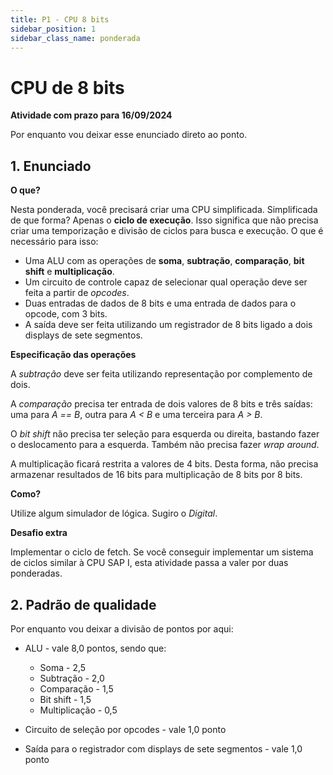 ```yaml
---
title: P1 - CPU 8 bits
sidebar_position: 1
sidebar_class_name: ponderada
---
```


# CPU de 8 bits

**Atividade com prazo para 16/09/2024**

Por enquanto vou deixar esse enunciado direto ao ponto.

## 1. Enunciado

**O que?**

Nesta ponderada, você precisará criar uma CPU simplificada. Simplificada de que
forma? Apenas o **ciclo de execução**. Isso significa que não precisa criar uma
temporização e divisão de ciclos para busca e execução. O que é necessário para
isso:

* Uma ALU com as operações de **soma**, **subtração**, **comparação**, **bit
  shift** e **multiplicação**.
* Um circuito de controle capaz de selecionar qual operação deve ser feita a
  partir de *opcodes*.
* Duas entradas de dados de 8 bits e uma entrada de dados para o opcode, com 3
  bits.
* A saída deve ser feita utilizando um registrador de 8 bits ligado a dois
  displays de sete segmentos.

**Especificação das operações**

A *subtração* deve ser feita utilizando representação por complemento de dois.

A *comparação* precisa ter entrada de dois valores de 8 bits e três saídas: uma
para *A == B*, outra para *A < B* e uma terceira para *A > B*.

O *bit shift* não precisa ter seleção para esquerda ou direita, bastando fazer
o deslocamento para a esquerda. Também não precisa fazer *wrap around*.

A multiplicação ficará restrita a valores de 4 bits. Desta forma, não precisa
armazenar resultados de 16 bits para multiplicação de 8 bits por 8 bits.

**Como?**

Utilize algum simulador de lógica. Sugiro o *Digital*.

**Desafio extra**

Implementar o ciclo de fetch. Se você conseguir implementar um sistema de
ciclos similar à CPU SAP I, esta atividade passa a valer por duas ponderadas.

## 2. Padrão de qualidade

Por enquanto vou deixar a divisão de pontos por aqui:

* ALU - vale 8,0 pontos, sendo que:
    * Soma - 2,5
    * Subtração - 2,0
    * Comparação - 1,5
    * Bit shift - 1,5
    * Multiplicação - 0,5 

* Circuito de seleção por opcodes - vale 1,0 ponto

* Saída para o registrador com displays de sete segmentos - vale 1,0 ponto
